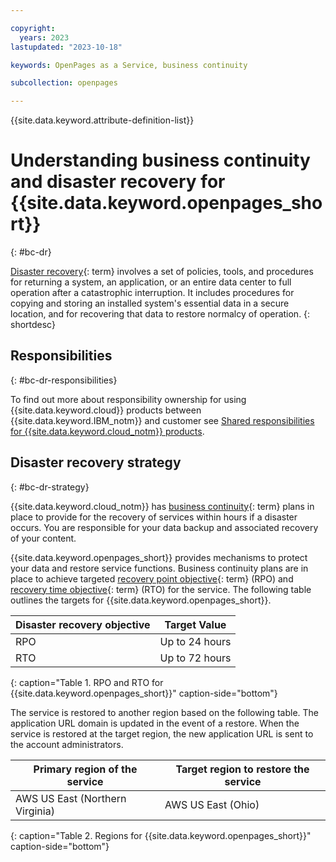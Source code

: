 ```yaml
---

copyright:
  years: 2023
lastupdated: "2023-10-18"

keywords: OpenPages as a Service, business continuity

subcollection: openpages

---
```


{{site.data.keyword.attribute-definition-list}}

<!--Name your file `bc-dr.md` and include it in the **Reference** nav group in your `toc.yaml` file.-->

# Understanding business continuity and disaster recovery for {{site.data.keyword.openpages_short}}
{: #bc-dr}

[Disaster recovery](#x2113280){: term} involves a set of policies, tools, and procedures for returning a system, an application, or an entire data center to full operation after a catastrophic interruption. It includes procedures for copying and storing an installed system's essential data in a secure location, and for recovering that data to restore normalcy of operation.
{: shortdesc}

## Responsibilities
{: #bc-dr-responsibilities}

To find out more about responsibility ownership for using {{site.data.keyword.cloud}} products between {{site.data.keyword.IBM_notm}} and customer see [Shared responsibilities for {{site.data.keyword.cloud_notm}} products](/docs/overview?topic=overview-shared-responsibilities).

## Disaster recovery strategy
{: #bc-dr-strategy}

{{site.data.keyword.cloud_notm}} has [business continuity](#x3026801){: term} plans in place to provide for the recovery of services within hours if a disaster occurs. You are responsible for your data backup and associated recovery of your content.

{{site.data.keyword.openpages_short}} provides mechanisms to protect your data and restore service functions. Business continuity plans are in place to achieve targeted [recovery point objective](#x3429911){: term} (RPO) and [recovery time objective](#x3167918){: term} (RTO) for the service. The following table outlines the targets for {{site.data.keyword.openpages_short}}.

| Disaster recovery objective | Target Value   |
|---|---|
|  RPO | Up to 24 hours  |
|  RTO | Up to 72 hours  |
{: caption="Table 1. RPO and RTO for {{site.data.keyword.openpages_short}}" caption-side="bottom"}

The service is restored to another region based on the following table. The application URL domain is updated in the event of a restore. When the service is restored at the target region, the new application URL is sent to the account administrators.

| Primary region of the service | Target region to restore the service   |
|---|---|
|  AWS US East (Northern Virginia) | AWS US East (Ohio)  |
{: caption="Table 2. Regions for {{site.data.keyword.openpages_short}}" caption-side="bottom"}
